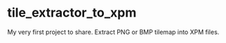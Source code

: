 # tile_extractor_to_xpm
My very first project to share. Extract PNG or BMP tilemap into XPM files. 
